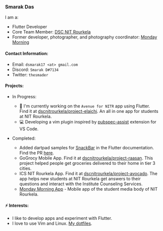 ### Smarak Das

I am a:

- Flutter Developer
- Core Team Member: [DSC NIT Rourkela](https://github.com/dscnitrourkela)
- Former developer, photographer, and photography coordinator: [Monday Morning](https://mondaymoring.nitrkl.ac.in)
<!--- Working at: [Sourcegraph](https://www.sourcegraph.com/)-->
<!--- Live Coder: [teej_dv](https://twitch.tv/teej_dv)-->

#### Contact Information:
- Email: `dsmarak17 <at> gmail.com`
- Discord: `Smarak D#7134`
- Twitter: `thesmader`

#### Projects:

- In Progress:
  - 🔭 I'm currently working on the `Avenue for NITR` app using Flutter. Find it at [dscnitrourkela/project-elaichi](https://github.com/dscnitrourkela/project-elaichi). An all in one app for students at NIT Rourkela.
  - 💻 Developing a vim plugin inspired by [pubspec-assist](https://github.com/jeroen-meijer/pubspec-assist) extension for VS Code.

- Completed:
  - Added dartpad samples for [SnackBar](https://master-api.flutter.dev/flutter/material/SnackBar-class.html) in the Flutter documentation. Find the PR [here](https://github.com/flutter/flutter/pull/69555).
  - GoGrocy Mobile App. Find it at [dscnitrourkela/project-raasan](https://github.com/dscnitrourkela/project-raasan). This project helped people get groceries delivered to their home in tier 3 cities.
  - ICS NIT Rourkela App. Find it at [dscnitrourkela/project-avocado](https://github.com/dscnitrourkela/project-avocado). The app helps new students at NIT Rourkela get answers to their questions and interact with the Institute Counseling Services.
  - [Monday Morning App](https://play.google.com/store/apps/details?id=in.ac.nitrkl.mondaymorning) - Mobile app of the student media body of NIT Rourkela.
<!--- 🔭 I’m the author of [pubspec-assist.nvim](https://github.com/Thesmader/pubspec-assist.nvim)-->
<!--- Popular dotfile configuration / examples for my [configuration_manager](https://github.com/tjdevries/config_manager)-->

#### ⚡ Interests: 

- I like to develop apps and experiment with Flutter.
- I love to use Vim and Linux. [My dotfiles](https://github.com/Thesmader/dotfiles).
<!--[![Thesmader's github stats](https://github-readme-stats.vercel.app/api?username=Thesmader&theme=monokai&count_private=true&hide_rank=true&hide=stars)](https://github.com/anuraghazra/github-readme-stats)-->
